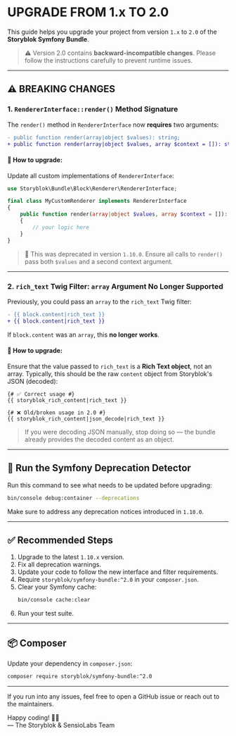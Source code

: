 # UPGRADE FROM 1.x TO 2.0

This guide helps you upgrade your project from version `1.x` to `2.0` of the **Storyblok Symfony Bundle**.

> ⚠️ Version 2.0 contains **backward-incompatible changes**. Please follow the instructions carefully to prevent runtime issues.

---

## ⚠️ BREAKING CHANGES

### 1. `RendererInterface::render()` Method Signature

The `render()` method in `RendererInterface` now **requires** two arguments:

```diff
- public function render(array|object $values): string;
+ public function render(array|object $values, array $context = []): string;
```

#### 🔧 How to upgrade:

Update all custom implementations of `RendererInterface`:

```php
use Storyblok\Bundle\Block\Renderer\RendererInterface;

final class MyCustomRenderer implements RendererInterface
{
    public function render(array|object $values, array $context = []): string
    {
        // your logic here
    }
}
```

> 📝 This was deprecated in version `1.10.0`. Ensure all calls to `render()` pass both `$values` and a second context argument.

---

### 2. `rich_text` Twig Filter: `array` Argument No Longer Supported

Previously, you could pass an `array` to the `rich_text` Twig filter:

```diff
- {{ block.content|rich_text }}
+ {{ block.content|rich_text }}
```

If `block.content` was an `array`, this **no longer works**.

#### 🔧 How to upgrade:

Ensure that the value passed to `rich_text` is a **Rich Text object**, not an array. Typically, this should be the raw `content` object from Storyblok's JSON (decoded):

```twig
{# ✅ Correct usage #}
{{ storyblok_rich_content|rich_text }}

{# ❌ Old/broken usage in 2.0 #}
{{ storyblok_rich_content|json_decode|rich_text }}
```

> If you were decoding JSON manually, stop doing so — the bundle already provides the decoded content as an object.

---

## 🧪 Run the Symfony Deprecation Detector

Run this command to see what needs to be updated before upgrading:

```bash
bin/console debug:container --deprecations
```

Make sure to address any deprecation notices introduced in `1.10.0`.

---

## ✅ Recommended Steps

1. Upgrade to the latest `1.10.x` version.
2. Fix all deprecation warnings.
3. Update your code to follow the new interface and filter requirements.
4. Require `storyblok/symfony-bundle:^2.0` in your `composer.json`.
5. Clear your Symfony cache:
   ```bash
   bin/console cache:clear
   ```
6. Run your test suite.

---

## 📦 Composer

Update your dependency in `composer.json`:

```bash
composer require storyblok/symfony-bundle:^2.0
```

---

If you run into any issues, feel free to open a GitHub issue or reach out to the maintainers.

Happy coding! 🧑‍💻  
— The Storyblok & SensioLabs Team
